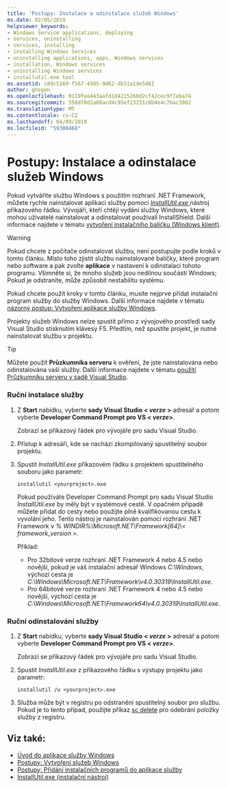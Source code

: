 ```yaml
---
title: 'Postupy: Instalace a odinstalace služeb Windows'
ms.date: 02/05/2019
helpviewer_keywords:
- Windows Service applications, deploying
- services, uninstalling
- services, installing
- installing Windows Services
- uninstalling applications, apps, Windows services
- installation, Windows services
- uninstalling Windows services
- installutil.exe tool
ms.assetid: c89c5169-f567-4305-9d62-db31a1de5481
author: ghogen
ms.openlocfilehash: 0119fee443aafd1d4215260d2cf42cec9f7eba74
ms.sourcegitcommit: 558d78d2a68acd4c95ef23231c8b4e4c7bac3902
ms.translationtype: MT
ms.contentlocale: cs-CZ
ms.lasthandoff: 04/09/2019
ms.locfileid: "59308468"
---
```

# <a name="how-to-install-and-uninstall-windows-services"></a>Postupy: Instalace a odinstalace služeb Windows
Pokud vytváříte službu Windows s použitím rozhraní .NET Framework, můžete rychle nainstalovat aplikaci služby pomocí [ *InstallUtil.exe* ](../tools/installutil-exe-installer-tool.md) nástroj příkazového řádku. Vývojáři, kteří chtějí vydání služby Windows, které mohou uživatelé nainstalovat a odinstalovat používali InstallShield. Další informace najdete v tématu [vytvoření instalačního balíčku (Windows klient)](https://docs.microsoft.com/visualstudio/deployment/deploying-applications-services-and-components#create-an-installer-package-windows-client).
  
> [!WARNING]
>  Pokud chcete z počítače odinstalovat službu, není postupujte podle kroků v tomto článku. Místo toho zjistit službu nainstalované balíčky, které program nebo software a pak zvolte **aplikace** v nastavení k odinstalaci tohoto programu. Všimněte si, že mnoho služeb jsou nedílnou součástí Windows; Pokud je odstraníte, může způsobit nestabilitu systému.  
  
 Pokud chcete použít kroky v tomto článku, musíte nejprve přidat instalační program služby do služby Windows. Další informace najdete v tématu [názorný postup: Vytvoření aplikace služby Windows](../windows-services/walkthrough-creating-a-windows-service-application-in-the-component-designer.md).  
  
 Projekty služeb Windows nelze spustit přímo z vývojového prostředí sady Visual Studio stisknutím klávesy F5. Předtím, než spustíte projekt, je nutné nainstalovat službu v projektu.  
  
> [!TIP]
>  Můžete použít **Průzkumníka serveru** k ověření, že jste nainstalována nebo odinstalována vaší služby. Další informace najdete v tématu [použití Průzkumníku serveru v sadě Visual Studio](https://support.microsoft.com/help/316649/how-to-use-the-server-explorer-in-visual-studio-net-and-visual-studio).
  
### <a name="install-your-service-manually"></a>Ruční instalace služby  
  
1. Z **Start** nabídku, vyberte **sady Visual Studio \< *verze* >**  adresář a potom vyberte **Developer Command Prompt pro VS \< *verze*>**.
  
     Zobrazí se příkazový řádek pro vývojáře pro sadu Visual Studio. 
  
2. Přístup k adresáři, kde se nachází zkompilovaný spustitelný soubor projektu.  
  
3. Spustit *InstallUtil.exe* příkazovém řádku s projektem spustitelného souboru jako parametr:  
  
    ```console
    installutil <yourproject>.exe  
    ```  

     Pokud používáte Developer Command Prompt pro sadu Visual Studio *InstallUtil.exe* by měly být v systémové cestě. V opačném případě můžete přidat do cesty nebo použijte plně kvalifikovanou cestu k vyvolání jeho. Tento nástroj je nainstalován pomocí rozhraní .NET Framework v *% WINDIR%\Microsoft.NET\Framework[64]\\< framework_version >*.
     
     Příklad:
     - Pro 32bitové verze rozhraní .NET Framework 4 nebo 4.5 nebo novější, pokud je váš instalační adresář Windows *C:\Windows*, výchozí cesta je *C:\Windows\Microsoft.NET\Framework\v4.0.30319\InstallUtil.exe*.
     - Pro 64bitové verze rozhraní .NET Framework 4 nebo 4.5 nebo novější, výchozí cesta je *C:\Windows\Microsoft.NET\Framework64\v4.0.30319\InstallUtil.exe*.
  
### <a name="uninstall-your-service-manually"></a>Ruční odinstalování služby  
  
1. Z **Start** nabídku, vyberte **sady Visual Studio \< *verze* >**  adresář a potom vyberte **Developer Command Prompt pro VS \< *verze*>**.
  
     Zobrazí se příkazový řádek pro vývojáře pro sadu Visual Studio.  
  
2. Spustit *InstallUtil.exe* z příkazového řádku s výstupy projektu jako parametr:  
  
    ```console  
    installutil /u <yourproject>.exe  
    ```  
  
3. Služba může být v registru po odstranění spustitelný soubor pro službu. Pokud je to tento případ, použijte příkaz [sc delete](/windows-server/administration/windows-commands/sc-delete) pro odebrání položky služby z registru.  
  
## <a name="see-also"></a>Viz také:

- [Úvod do aplikace služby Windows](../windows-services/introduction-to-windows-service-applications.md)
- [Postupy: Vytvoření služeb Windows](../windows-services/how-to-create-windows-services.md)
- [Postupy: Přidání instalačních programů do aplikace služby](../windows-services/how-to-add-installers-to-your-service-application.md)
- [InstallUtil.exe (instalační nástroj)](../tools/installutil-exe-installer-tool.md)
